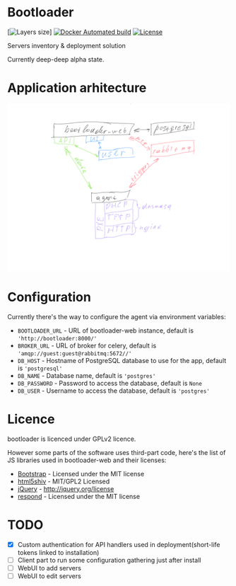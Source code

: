 Bootloader
==========

[![Layers size](https://images.microbadger.com/badges/image/teran/bootloader-web.svg)]
[![Docker Automated build](https://img.shields.io/docker/automated/teran/bootloader-web.svg)](https://hub.docker.com/r/teran/bootloader-web/)
[![License](https://img.shields.io/github/license/teran/bootloader-web.svg)]()

Servers inventory & deployment solution

Currently deep-deep alpha state.

Application arhitecture
=======================

![](https://raw.githubusercontent.com/teran/bootloader-web/master/docs/static/images/architecture.png)

Configuration
=============

Currently there's the way to configure the agent via environment variables:

 * `BOOTLOADER_URL` - URL of bootloader-web instance, default is `'http://bootloader:8000/'`
 * `BROKER_URL` - URL of broker for celery, default is `'amqp://guest:guest@rabbitmq:5672//'`
 * `DB_HOST` - Hostname of PostgreSQL database to use for the app, default is `'postgresql'`
 * `DB_NAME` - Database name, default is `'postgres'`
 * `DB_PASSWORD` - Password to access the database, default is `None`
 * `DB_USER` - Username to access the database, default is `'postgres'`

Licence
=======

bootloader is licenced under GPLv2 licence.

However some parts of the software uses third-part code, here's the list of JS
libraries used in bootloader-web and their licenses:

 * [Bootstrap](http://getbootstrap.com) - Licensed under the MIT license
 * [html5shiv](https://github.com/aFarkas/html5shiv) - MIT/GPL2 Licensed
 * [jQuery](https://jquery.com) - http://jquery.org/license
 * [respond](https://github.com/scottjehl/Respond) - Licensed under the MIT license

TODO
====
- [X] Custom authentication for API handlers used in deployment(short-life tokens linked to installation)
- [ ] Client part to run some configuration gathering just after install
- [ ] WebUI to add servers
- [ ] WebUI to edit servers
